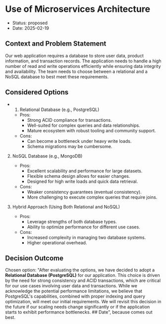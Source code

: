 # Use of Microservices Architecture

* Status: proposed
* Date: 2025-02-19

## Context and Problem Statement

Our web application requires a database to store user data, product information, and transaction records. The application needs to handle a high number of read and write operations efficiently while ensuring data integrity and availability. The team needs to choose between a relational and a NoSQL database to best meet these requirements.

## Considered Options

* 1. Relational Database (e.g., PostgreSQL)
   - Pros:
     - Strong ACID compliance for transactions.
     - Well-suited for complex queries and data relationships.
     - Mature ecosystem with robust tooling and community support.
   - Cons:
     - Can become a bottleneck under heavy write loads.
     - Schema migrations may be cumbersome.

2. NoSQL Database (e.g., MongoDB)
   - Pros:
     - Excellent scalability and performance for large datasets.
     - Flexible schema design allows for easier changes.
     - Designed for high write loads and quick data retrieval.
   - Cons:
     - Weaker consistency guarantees (eventual consistency).
     - More challenging to execute complex queries that require joins.

3. Hybrid Approach (Using Both Relational and NoSQL)
   - Pros:
     - Leverage strengths of both database types.
     - Ability to optimize performance for different use cases.
   - Cons:
     - Increased complexity in managing two database systems.
     - Higher operational overhead.

## Decision Outcome

Chosen option: "After evaluating the options, we have decided to adopt a **Relational Database (PostgreSQL)** for our application. This choice is driven by the need for strong consistency and ACID transactions, which are critical for our use cases involving user data and transactions. While we acknowledge the potential performance limitations, we believe that PostgreSQL's capabilities, combined with proper indexing and query optimization, will meet our initial requirements.  We will revisit this decision in the future if our scaling needs change significantly or if the application starts to exhibit performance bottlenecks.  ## Date", because comes out best.
